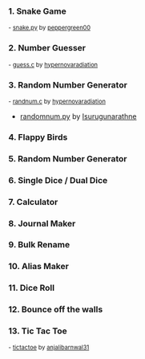 ### 1. Snake Game
<sup>- [snake.py](/Games/snake_game) by [peppergreen00](https://github.com/peppergreen00)</sup>
### 2. Number Guesser
<sup>- [guess.c](/Games/guessing_game) by [hypernovaradiation](https://github.com/hypernovaradiation)</sup>
### 3. Random Number Generator
<sup>- [randnum.c](/Tools/random_number) by [hypernovaradiation](https://github.com/hypernovaradiation)<br>
- [randomnum.py](/Tools/random_number) by [Isurugunarathne](https://github.com/IsuruGunarathne)</sup>
### 4. Flappy Birds
### 5. Random Number Generator
### 6. Single Dice / Dual Dice
### 7. Calculator
### 8. Journal Maker
### 9. Bulk Rename
### 10. Alias Maker
### 11. Dice Roll
### 12. Bounce off the walls
### 13. Tic Tac Toe
<sup>- [tictactoe](/Games/tic_tac_toe) by [anjalibarnwal31](https://github.com/anjalibarnwal31)</sup>

